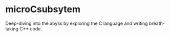 # microCsubsytem
Deep-diving into the abyss by exploring the C language and writing breath-taking C++ code.

